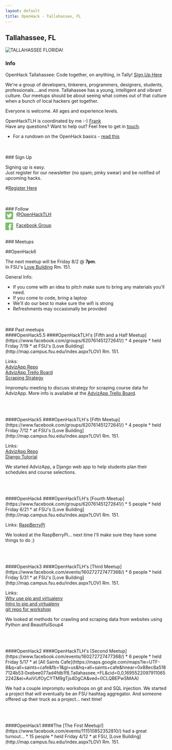 ```yaml
---
layout: default
title: OpenHack - Tallahassee, FL
---
```


## Tallahassee, FL

![TALLAHASSEE FLORIDA!](http://www.talgov.com/Uploads/Public/sldr_pln_wayfinding.png)

### Info
OpenHack Tallahassee: Code together, on anything, in Tally! [Sign Up Here](http://cuttlesoft.us2.list-manage1.com/subscribe?u=0a9c4e6d98c40fc427b9fcf80&id=9edcb2c6c8)

We're a group of developers, tinkerers, programmers, designers, students, professionals....and more. Tallahassee has a young, intelligent and vibrant culture.
Our meetups should be about seeing what comes out of that culture when a bunch of local hackers get together.

Everyone is welcome. All ages and experience levels.

OpenHackTLH is coordinated by me :-) [Frank](http://about.me/frankv) <br />
Have any questions? Want to help out? Feel free to get in [touch](mailto:fvalcarcel@me.com).


* For a rundown on the OpenHack basics - [read this](/#the_basics)

<br />
<br />
### Sign Up

Signing up is easy. <br /> Just register for our newsletter (no spam; pinky swear) and be notified of upcoming hacks.<br />

#[Register Here](http://cuttlesoft.us2.list-manage1.com/subscribe?u=0a9c4e6d98c40fc427b9fcf80&id=9edcb2c6c8)

     
<br />
<br />
### Follow

<br />
<a href="http://www.twitter.com/openhacktlh"><img src="images/twitter-3-512.png" width="24px" align="left" style="padding-right: 10px;">@OpenHackTLH </a>
<br />
<br />
<a href="https://www.facebook.com/groups/620761451272641/"><img src="images/facebook-3-512.png" width="24px" align="left" style="padding-right: 10px;">Facebook Group </a>


<br />
<br />
<br />
### Meetups

##OpenHack6
<br />

The next meetup will be Friday 8/2 @ **7pm**.<br />
In FSU's [Love Building](http://map.campus.fsu.edu/index.aspx?LOV) Rm. 151.

General Info:
* If you come with an idea to pitch make sure to bring any materials you'll need.
* If you come to code, bring a laptop
* We'll do our best to make sure the wifi is strong
* Refreshments may occasionally be provided

<br />
<br />
### Past meetups
<br />
####OpenHack5.5
####OpenHackTLH's [Fifth and a Half Meetup](https://www.facebook.com/groups/620761451272641/)
* 4 people
* held Friday 7/19
* at FSU's [Love Building](http://map.campus.fsu.edu/index.aspx?LOV) Rm. 151.

Links:
<br />
[AdvizApp Repo](https://github.com/charounsons/advizapp)
<br />
[AdvizApp Trello Board](https://trello.com/b/7hxl1coZ/advizapp-to-do-list)
<br />
[Scraping Strategy](https://www.facebook.com/photo.php?fbid=10201561134300798&set=gm.673594589322660&type=1&theater)

Impromptu meeting to discuss strategy for scraping course data for AdvizApp. More info is available at the [AdvizApp Trello Board](https://trello.com/b/7hxl1coZ/advizapp-to-do-list).

<br />
<br />
<br />
####OpenHack5
####OpenHackTLH's [Fifth Meetup](https://www.facebook.com/groups/620761451272641/)
* 4 people
* held Friday 7/12
* at FSU's [Love Building](http://map.campus.fsu.edu/index.aspx?LOV) Rm. 151.

Links:
<br />
[AdvizApp Repo](https://github.com/charounsons/advizapp)
<br />
[Django Tutorial](https://docs.djangoproject.com/en/dev/intro/tutorial01/)

We started AdvizApp, a Django web app to help students plan their schedules and course selections.

<br />
<br />
<br />
####OpenHack4
####OpenHackTLH's [Fourth Meetup](https://www.facebook.com/groups/620761451272641/)
* 5 people
* held Friday 6/21
* at FSU's [Love Building](http://map.campus.fsu.edu/index.aspx?LOV) Rm. 151.

Links:
[RaspBerryPi](http://www.raspberrypi.org/)

We looked at the RaspBerryPi... next time I'll make sure they have some things to do ;)

<br />
<br />
<br />
####OpenHack3
####OpenHackTLH's [Third Meetup](https://www.facebook.com/events/160272727477368/)
* 6 people
* held Friday 5/31
* at FSU's [Love Building](http://map.campus.fsu.edu/index.aspx?LOV) Rm. 151.

Links:
<br />
[Why use pip and virtualenv](http://www.davidfischer.name/2010/04/why-you-should-be-using-pip-and-virtualenv/)
<br />
[Intro to pip and virtualenv](http://dabapps.com/blog/introduction-to-pip-and-virtualenv-python/)
<br />
[git repo for workshop](https://github.com/frankV/workshops)

We looked at methods for crawling and scraping data from websites using Python and BeautifulSoup4

<br />
<br />
<br />
####OpenHack2
####OpenHackTLH's [Second Meetup](https://www.facebook.com/events/160272727477368/)
* 6 people
* held Friday 5/17
* at [All Saints Cafe](https://maps.google.com/maps?ie=UTF-8&q=all+saints+cafe&fb=1&gl=us&hq=all+saints+cafe&hnear=0x88ec8a5187124b53:0xebee077ad4fdb1f8,Tallahassee,+FL&cid=0,0,16955220979110652242&ei=AxiVUfOyCYTM9gTjs4DgCA&ved=0CLQBEPwSMAA)

We had a couple impromptu workshops on git and SQL injection.
We started a project that will eventually be an FSU hashtag aggregator.
And someone offered up their truck as a project... next time!

<br />
<br />
<br />
####OpenHack1
####The [The First Meetup!](https://www.facebook.com/events/111510852352810/) had a great turnout...
* 15 people 
* held Friday 4/12
* at FSU, [Love Building](http://map.campus.fsu.edu/index.aspx?LOV) Rm. 151.


